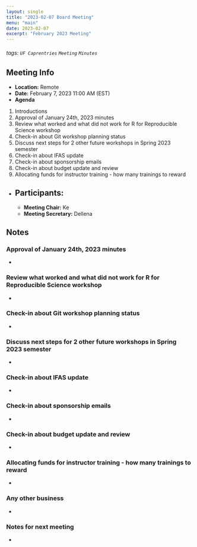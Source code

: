 ```yaml
---
layout: single
title: "2023-02-07 Board Meeting"
menu: "main"
date: 2023-02-07
excerpt: "February 2023 Meeting"
---
```


###### tags: `UF Caprentries` `Meeting` `Minutes`

## Meeting Info

- **Location:** Remote
- **Date:** February 7, 2023 11:00 AM (EST)
- **Agenda**
1. Introductions
2. Approval of January 24th, 2023 minutes
3. Review what worked and what did not work for R for Reproducible Science workshop
4. Check-in about Git workshop planning status
5. Discuss next steps for 2 other future workshops in Spring 2023 semester
6. Check-in about IFAS update
7. Check-in about sponsorship emails
8. Check-in about budget update and review
9. Allocating funds for instructor training - how many trainings to reward

- **Participants:**
    - 
    - **Meeting Chair:** Ke
    - **Meeting Secretary:** Dellena

## Notes
<!-- Other important details discussed during the meeting can be entered here. -->

### Approval of January 24th, 2023 minutes

* 

### Review what worked and what did not work for R for Reproducible Science workshop

* 

### Check-in about Git workshop planning status

* 

### Discuss next steps for 2 other future workshops in Spring 2023 semester

* 

### Check-in about IFAS update

* 

### Check-in about sponsorship emails

* 

### Check-in about budget update and review

* 

### Allocating funds for instructor training - how many trainings to reward

* 

### Any other business

*

### Notes for next meeting

* 
